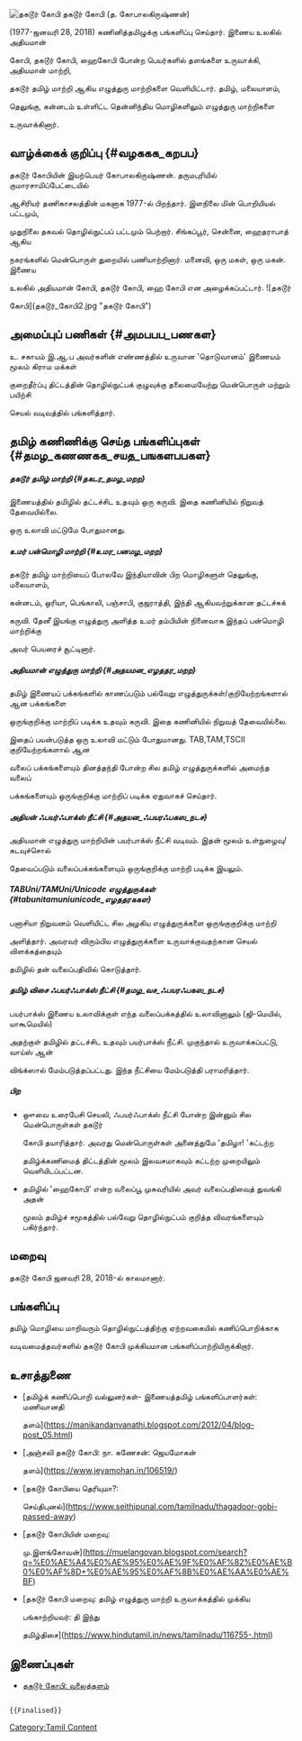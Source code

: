 ![தகடூர் கோபி](தகடூர்_கோபி.jpg "தகடூர் கோபி") தகடூர் கோபி (த. கோபாலகிருஷ்ணன்)
(1977-ஜனவரி 28, 2018) கணினித்தமிழுக்கு பங்களிப்பு செய்தார். இணைய உலகில் அதியமான்
கோபி, தகடூர் கோபி, ஹைகோபி போன்ற பெயர்களில் தளங்களை உருவாக்கி, அதியமான் மாற்றி,
தகடூர் தமிழ் மாற்றி ஆகிய எழுத்துரு மாற்றிகளை வெளியிட்டார். தமிழ், மலையாளம்,
தெலுங்கு, கன்னடம் உள்ளிட்ட தென்னிந்திய மொழிகளிலும் எழுத்துரு மாற்றிகளை
உருவாக்கினார்.

## வாழ்க்கைக் குறிப்பு {#வழககக_கறபப}

தகடூர் கோபியின் இயற்பெயர் கோபாலகிருஷ்ணன். தருமபுரியில் குமாரசாமிப்பேட்டையில்
ஆசிரியர் தணிகாசலத்தின் மகனாக 1977-ல் பிறந்தார். இளநிலை மின் பொறியியல் பட்டமும்,
முதுநிலை தகவல் தொழில்நுட்பப் பட்டமும் பெற்றார். சிங்கப்பூர், சென்னை, ஹைதராபாத் ஆகிய
நகரங்களில் மென்பொருள் துறையில் பணியாற்றினார். மனைவி, ஒரு மகள், ஒரு மகன். இணைய
உலகில் அதியமான் கோபி, தகடூர் கோபி, ஹை கோபி என அழைக்கப்பட்டார். ![தகடூர்
கோபி](தகடூர்_கோபி2.jpg "தகடூர் கோபி")

## அமைப்புப் பணிகள் {#அமபபப_பணகள}

உ. சகாயம் இ.ஆ.ப அவர்களின் எண்ணத்தில் உருவான \'தொடுவானம்\' இணையம் மூலம் கிராம மக்கள்
குறைதீர்ப்பு திட்டத்தின் தொழில்நுட்பக் குழுவுக்கு தலைமையேற்று மென்பொருள் மற்றும் பயிற்சி
செயல் வடிவத்தில் பங்களித்தார்.

## தமிழ் கணிணிக்கு செய்த பங்களிப்புகள் {#தமழ_கணணகக_சயத_பஙகளபபகள}

##### தகடூர் தமிழ் மாற்றி {#தகடர_தமழ_மறற}

இணையத்தில் தமிழில் தட்டச்சிட உதவும் ஒரு கருவி. இதை கணினியில் நிறுவத் தேவையில்லை.
ஒரு உலாவி மட்டுமே போதுமானது.

##### உமர் பன்மொழி மாற்றி {#உமர_பனமழ_மறற}

தகடூர் தமிழ் மாற்றியைப் போலவே இந்தியாவின் பிற மொழிகளுள் தெலுங்கு, மலையாளம்,
கன்னடம், ஒரியா, பெங்காலி, பஞ்சாபி, குஜராத்தி, இந்தி ஆகியவற்றுக்கான தட்டச்சுக்
கருவி. தேனீ இயங்கு எழுத்துரு அளித்த உமர் தம்பியின் நினைவாக இந்தப் பன்மொழி மாற்றிக்கு
அவர் பெயரைச் சூட்டினார்.

##### அதியமான் எழுத்துரு மாற்றி {#அதயமன_எழததர_மறற}

தமிழ் இணையப் பக்கங்களில் காணப்படும் பல்வேறு எழுத்துருக்கள்/குறியேற்றங்களால் ஆன பக்கங்களை
ஒருங்குறிக்கு மாற்றிப் படிக்க உதவும் கருவி. இதை கணினியில் நிறுவத் தேவையில்லை.
இதைப் பயன்படுத்த ஒரு உலாவி மட்டும் போதுமானது. TAB,TAM,TSCII குறியேற்றங்களால் ஆன
வலைப் பக்கங்களையும் தினத்தந்தி போன்ற சில தமிழ் எழுத்துருக்களில் அமைந்த வலைப்
பக்கங்களையும் ஒருங்குறிக்கு மாற்றிப் படிக்க ஏதுவாகச் செய்தார்.

##### அதியன் ஃபயர்ஃபாக்ஸ் நீட்சி {#அதயன_ஃபயரஃபகஸ_நடச}

அதியமான் எழுத்துரு மாற்றியின் பயர்பாக்ஸ் நீட்சி வடிவம். இதன் மூலம் உள்நுழைவு/கடவுச்சொல்
தேவைப்படும் வலைப்பக்கங்களையும் ஒருங்குறிக்கு மாற்றி படிக்க இயலும்.

##### TABUni/TAMUni/Unicode எழுத்துருக்கள் {#tabunitamuniunicode_எழததரககள}

பனாசியா நிறுவனம் வெளியிட்ட சில அழகிய எழுத்துருக்களை ஒருங்குகுறிக்கு மாற்றி
அளித்தார். அவரவர் விரும்பிய எழுத்துருக்களை உருவாக்குவதற்கான செயல் விளக்கத்தையும்
தமிழில் தன் வலைப்பதிவில் கொடுத்தார்.

##### தமிழ் விசை ஃபயர்ஃபாக்ஸ் நீட்சி {#தமழ_வச_ஃபயரஃபகஸ_நடச}

பயர்பாக்ஸ் இணைய உலாவிக்குள் எந்த வலைப்பக்கத்தில் உலாவினாலும் (ஜி-மெயில், யாகூமெயில்)
அதற்குள் தமிழில் தட்டச்சிட உதவும் பயர்பாக்ஸ் நீட்சி. முகுந்தால் உருவாக்கப்பட்டு, வாய்ஸ் ஆன்
விங்க்ஸால் மேம்படுத்தப்பட்டது. இந்த நீட்சியை மேம்படுத்தி பராமரித்தார்.

##### பிற

-   ஔவை உரைபேசி செயலி, ஃபயர்ஃபாக்ஸ் நீட்சி போன்ற இன்னும் சில மென்பொருள்கள் தகடூர்
    கோபி தயாரித்தார். அவரது மென்பொருள்கள் அனைத்துமே \'தமிழா! \'கட்டற்ற
    தமிழ்க்கணிமைத் திட்டத்தின் மூலம் இலவசமாகவும் கட்டற்ற முறையிலும் வெளியிடப்பட்டன.
-   தமிழில் \'ஹைகோபி\' என்ற வலைப்பூ முகவரியில் அவர் வலைப்பதிவைத் துவங்கி அதன்
    மூலம் தமிழ்ச் சமூகத்தில் பல்வேறு தொழில்நுட்பம் குறித்த விவரங்களையும் பகிர்ந்தார்.

## மறைவு

தகடூர் கோபி ஜனவரி 28, 2018-ல் காலமானார்.

## பங்களிப்பு

தமிழ் மொழியை மாறிவரும் தொழில்நுட்பத்திற்கு ஏற்றவகையில் கணிப்பொறிக்காக
வடிவமைத்தவர்களில் தகடூர் கோபி முக்கியமான பங்களிப்பாற்றியிருக்கிறார்.

## உசாத்துணை

-   [தமிழ்க் கணிப்பொறி வல்லுனர்கள்- இணையத்தமிழ் பங்களிப்பாளர்கள்: மணிவானதி
    தளம்](https://manikandanvanathi.blogspot.com/2012/04/blog-post_05.html)
-   [அஞ்சலி தகடூர் கோபி: நா. கணேசன்: ஜெயமோகன்
    தளம்](https://www.jeyamohan.in/106519/)
-   [தகடூர் கோபியை தெரியுமா?:
    செய்திபுனல்](https://www.seithipunal.com/tamilnadu/thagadoor-gobi-passed-away)
-   [தகடூர் கோபியின் மறைவு:
    மு.இளங்கோவன்](https://muelangovan.blogspot.com/search?q=%E0%AE%A4%E0%AE%95%E0%AE%9F%E0%AF%82%E0%AE%B0%E0%AF%8D+%E0%AE%95%E0%AF%8B%E0%AE%AA%E0%AE%BF)
-   [தகடூர் கோபி மறைவு: தமிழ் எழுத்துரு மாற்றி உருவாக்கத்தில் முக்கிய
    பங்காற்றியவர்: தி இந்து
    தமிழ்திசை](https://www.hindutamil.in/news/tamilnadu/116755-.html)

## இணைப்புகள்

-   [தகடூர் கோபி: வலைத்தளம்](https://higopi.blogspot.com/)

```{=mediawiki}
{{Finalised}}
```
[Category:Tamil Content](Category:Tamil_Content "wikilink")

